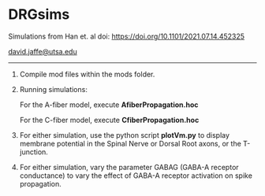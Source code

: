 # DRGsims

Simulations from Han et. al doi: https://doi.org/10.1101/2021.07.14.452325

david.jaffe@utsa.edu

----------------------------------------------------------

1. Compile mod files within the mods folder.

2. Running simulations:

    For the A-fiber model, execute **AfiberPropagation.hoc**

    For the C-fiber model, execute **CfiberPropagation.hoc**
  
3. For either simulation, use the python script **plotVm.py** to display membrane potential in the Spinal Nerve or Dorsal Root axons, or the T-junction.

4. For either simulation, vary the parameter GABAG (GABA-A receptor conductance) to vary the effect of GABA-A receptor activation on spike propagation.

